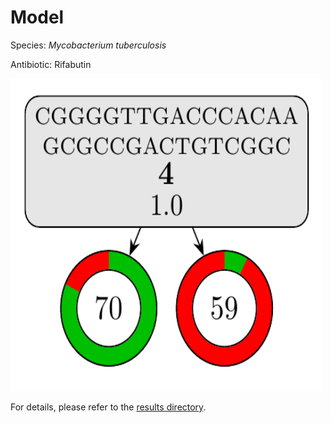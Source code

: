
# Model

Species: *Mycobacterium tuberculosis*

Antibiotic: Rifabutin

<img src="./model.png" width=500 height=500 />

For details, please refer to the [results directory](../../../../../results/cart_b/mycobacterium%20tuberculosis/rifabutin/repeat_1/).


